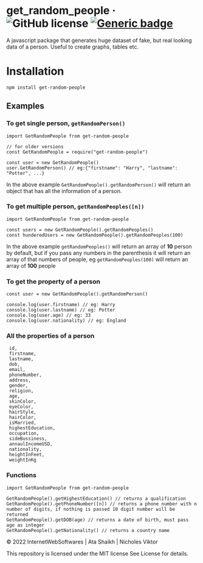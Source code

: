 # get_random_people &middot; ![GitHub license](https://img.shields.io/badge/license-MIT-blue.svg) [![Generic badge](https://img.shields.io/badge/version-1.0.4-<COLOR>.svg)](https://shields.io/)
A javascript package that generates huge dataset of fake, but real looking data of a person. Useful to create graphs, tables etc.
# Installation

```
npm install get-random-people
```

## Examples

### To get single person, `getRandomPerson()`

```
import GetRandomPeople from get-random-people

// for older versions
const GetRandomPeople = require("get-random-people")

const user = new GetRandomPeople()
user.GetRandomPerson() // eg:{"firstname": "Harry", "lastname": "Potter", ...}
```

In the above example `GetRandomPeople().getRandomPerson()` will return an object that has all the information of a person.

### To get multiple person, `getRandomPeoples([n])`

```
import GetRandomPeople from get-random-people

const users = new GetRandomPeople().getRandomPeoples() 
const hunderedUsers = new GetRandomPeople().getRandomPeoples(100)
```

In the above example ```getRandomPeoples()``` will return an array of **10** person by default, but if you pass any numbers in the parenthesis it will return an array of that numbers of people, eg ```getRandomPeoples(100)``` will return an array of **100** people

### To get the property of a person
```
const user = new GetRandomPeople().getRandomPerson()

console.log(user.firstname) // eg: Harry
console.log(user.lastname) // eg: Potter
console.log(user.age) // eg: 33
console.log(user.nationality) // eg: England
```

### All the properties of a person
```
 id,
 firstname,
 lastname,
 dob,
 email,
 phoneNumber,
 address,
 gender,
 religion,
 age,
 skinColor,
 eyeColor,
 hairStyle,
 hairColor,
 isMarried,
 highestEducation,
 occupation,
 sideBussiness,
 annaulIncomeUSD,
 nationality,
 heightInFeet,
 weightInKg
```

### Functions

```
import GetRandomPeople from get-random-people

GetRandomPeople().getHighestEducation() // returns a qualification
GetRandomPeople().getPhoneNumber([n]) // returns a phone number with n number of digits, if nothing is passed 10 digit number will be returned
GetRandomPeople().getDOB(age) // returns a date of birth, must pass age as integer
GetRandomPeople().getNationality() // returns a country name

```

&copy; 2022 InternetWebSoftwares | Ata Shaikh | Nicholes Viktor

This repository is licensed under the MIT license
See License for details.